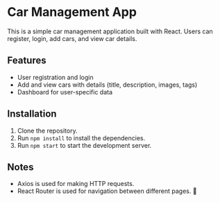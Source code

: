 # Car Management App

This is a simple car management application built with React. Users can register, login, add cars, and view car details.

## Features

- User registration and login
- Add and view cars with details (title, description, images, tags)
- Dashboard for user-specific data

## Installation

1. Clone the repository.
2. Run `npm install` to install the dependencies.
3. Run `npm start` to start the development server.

## Notes

- Axios is used for making HTTP requests.
- React Router is used for navigation between different pages.


